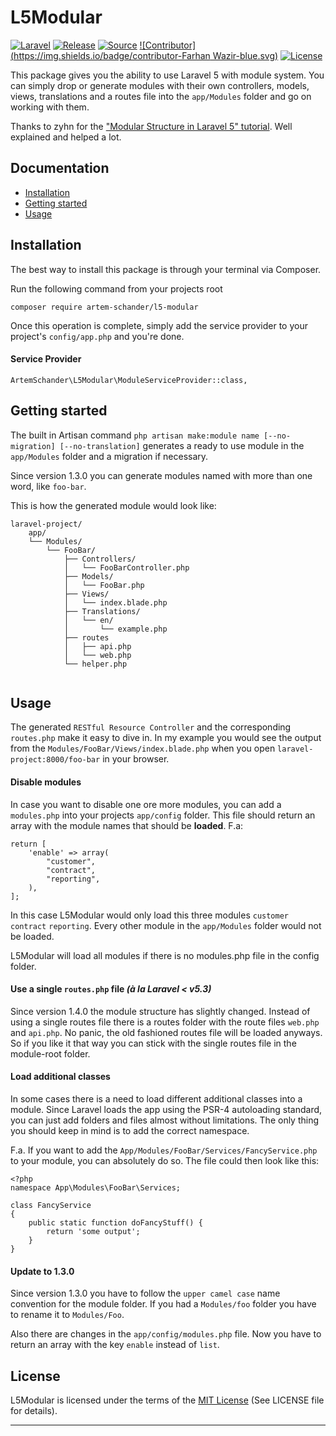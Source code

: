 # L5Modular
[![Laravel](https://img.shields.io/badge/laravel-5-orange.svg)](http://laravel.com)
[![Release](https://poser.pugx.org/artem-schander/l5-modular/v/stable)](https://github.com/Artem-Schander/L5Modular/releases)
[![Source](https://img.shields.io/badge/source-Artem_Schander-blue.svg)](https://github.com/Artem-Schander/L5Modular)
[![Contributor](https://img.shields.io/badge/contributor-Farhan Wazir-blue.svg)](https://github.com/farhanwazir)
[![License](https://poser.pugx.org/artem-schander/l5-modular/license)](https://packagist.org/packages/artem-schander/l5-modular)

This package gives you the ability to use Laravel 5 with module system.
You can simply drop or generate modules with their own controllers, models, views, translations and a routes file into the `app/Modules` folder and go on working with them.

Thanks to zyhn for the ["Modular Structure in Laravel 5" tutorial](http://ziyahanalbeniz.blogspot.com.tr/2015/03/modular-structure-in-laravel-5.html). Well explained and helped a lot.

## Documentation

* [Installation](#installation)
* [Getting started](#getting-started)
* [Usage](#usage)


<a name="installation"></a>
## Installation

The best way to install this package is through your terminal via Composer.

Run the following command from your projects root
```
composer require artem-schander/l5-modular
```
Once this operation is complete, simply add the service provider to your project's `config/app.php` and you're done.

#### Service Provider
```
ArtemSchander\L5Modular\ModuleServiceProvider::class,
```

<a name="getting-started"></a>
## Getting started

The built in Artisan command `php artisan make:module name [--no-migration] [--no-translation]` generates a ready to use module in the `app/Modules` folder and a migration if necessary.

Since version 1.3.0 you can generate modules named with more than one word, like `foo-bar`.

This is how the generated module would look like:
```
laravel-project/
    app/
    └── Modules/
        └── FooBar/
            ├── Controllers/
            │   └── FooBarController.php
            ├── Models/
            │   └── FooBar.php
            ├── Views/
            │   └── index.blade.php
            ├── Translations/
            │   └── en/
            │       └── example.php
            ├── routes
            │   ├── api.php
            │   └── web.php
            └── helper.php
                
```

<a name="usage"></a>
## Usage

The generated `RESTful Resource Controller` and the corresponding `routes.php` make it easy to dive in. In my example you would see the output from the `Modules/FooBar/Views/index.blade.php` when you open `laravel-project:8000/foo-bar` in your browser.


#### Disable modules
In case you want to disable one ore more modules, you can add a `modules.php` into your projects `app/config` folder. This file should return an array with the module names that should be **loaded**.
F.a:
```
return [
    'enable' => array(
        "customer",
        "contract",
        "reporting",
    ),
];
```
In this case L5Modular would only load this three modules `customer` `contract` `reporting`. Every other module in the `app/Modules` folder would not be loaded.

L5Modular will load all modules if there is no modules.php file in the config folder.

#### Use a single `routes.php` file *(à la Laravel < v5.3)*

Since version 1.4.0 the module structure has slightly changed. Instead of using a single routes file there is a routes folder with the route files `web.php` and `api.php`. No panic, the old fashioned routes file will be loaded anyways. So if you like it that way you can stick with the single routes file in the module-root folder.

#### Load additional classes

In some cases there is a need to load different additional classes into a module. Since Laravel loads the app using the PSR-4 autoloading standard, you can just add folders and files almost without limitations. The only thing you should keep in mind is to add the correct namespace.

F.a. If you want to add the `App/Modules/FooBar/Services/FancyService.php` to your module, you can absolutely do so. The file could then look like this:
```
<?php 
namespace App\Modules\FooBar\Services;

class FancyService 
{
    public static function doFancyStuff() {
        return 'some output';
    } 
}

```

#### Update to 1.3.0

Since version 1.3.0 you have to follow the `upper camel case` name convention for the module folder. If you had a `Modules/foo` folder you have to rename it to `Modules/Foo`. 

Also there are changes in the `app/config/modules.php` file. Now you have to return an array with the key `enable` instead of `list`.


## License

L5Modular is licensed under the terms of the [MIT License](http://opensource.org/licenses/MIT)
(See LICENSE file for details).

---
